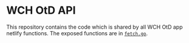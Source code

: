# WCH OtD API
This repository contains the code which is shared by all WCH OtD app netlify
functions. The exposed functions are in [`fetch.go`](/fetch.go).